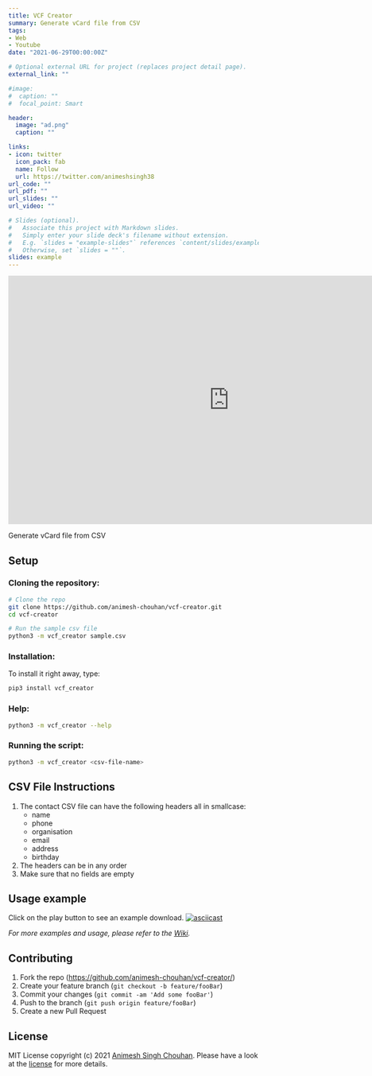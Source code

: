 ```yaml
---
title: VCF Creator
summary: Generate vCard file from CSV
tags:
- Web
- Youtube
date: "2021-06-29T00:00:00Z"

# Optional external URL for project (replaces project detail page).
external_link: ""

#image:
#  caption: ""
#  focal_point: Smart

header:
  image: "ad.png"
  caption: ""

links:
- icon: twitter
  icon_pack: fab
  name: Follow
  url: https://twitter.com/animeshsingh38
url_code: ""
url_pdf: ""
url_slides: ""
url_video: ""

# Slides (optional).
#   Associate this project with Markdown slides.
#   Simply enter your slide deck's filename without extension.
#   E.g. `slides = "example-slides"` references `content/slides/example-slides.md`.
#   Otherwise, set `slides = ""`.
slides: example
---
```


<iframe width="888" height="500" src="https://www.youtube.com/embed/dQw4w9WgXcQ?controls=0&autoplay=1" title="YouTube video player" frameborder="0" allow="accelerometer; autoplay; clipboard-write; encrypted-media; gyroscope; picture-in-picture" allowfullscreen></iframe>

Generate vCard file from CSV

## Setup

### Cloning the repository:
```sh
# Clone the repo
git clone https://github.com/animesh-chouhan/vcf-creator.git
cd vcf-creator

# Run the sample csv file
python3 -m vcf_creator sample.csv
```

### Installation:

To install it right away, type:
```sh
pip3 install vcf_creator
```

### Help:
```sh
python3 -m vcf_creator --help
```

### Running the script:

```sh
python3 -m vcf_creator <csv-file-name>
```
## CSV File Instructions

1. The contact CSV file can have the following headers all in smallcase:
    - name
    - phone
    - organisation
    - email
    - address
    - birthday
2. The headers can be in any order
3. Make sure that no fields are empty

## Usage example
Click on the play button to see an example download.
[![asciicast](https://asciinema.org/a/422828.svg)](https://asciinema.org/a/422828)

_For more examples and usage, please refer to the [Wiki][wiki]._

## Contributing

1. Fork the repo (<https://github.com/animesh-chouhan/vcf-creator/>)
2. Create your feature branch (`git checkout -b feature/fooBar`)
3. Commit your changes (`git commit -am 'Add some fooBar'`)
4. Push to the branch (`git push origin feature/fooBar`)
5. Create a new Pull Request

<!-- Markdown link & img dfn's -->
[license]: https://img.shields.io/github/license/animesh-chouhan/vcf-creator
[wiki]: https://github.com/animesh-chouhan/vcf-creator/wiki

## License
MIT License
copyright (c) 2021 [Animesh Singh Chouhan](https://github.com/animesh-chouhan). Please have a look at the [license](LICENSE) for more details.
